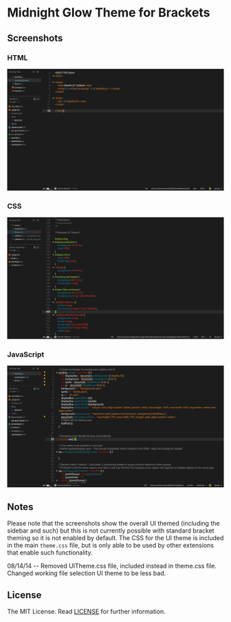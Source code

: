 Midnight Glow Theme for Brackets
===

Screenshots
---

### HTML
![HTML](screenshots/html.png)

### CSS
![HTML](screenshots/css.png)

### JavaScript
![HTML](screenshots/js.png)

Notes
---
Please note that the screenshots show the overall UI themed (including the sidebar and such) but this is not currently possible with standard bracket theming so it is not enabled by default. The CSS for the UI theme is included in the main ```theme.css``` file, but is only able to be used by other extensions that enable such functionality.

08/14/14 -- Removed UITheme.css file, included instead in theme.css file. Changed working file selection UI theme to be less bad.

License
---

The MIT License. Read [LICENSE](LICENSE) for further information.
